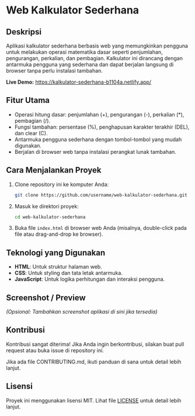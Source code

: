 # Web Kalkulator Sederhana

## Deskripsi

Aplikasi kalkulator sederhana berbasis web yang memungkinkan pengguna untuk melakukan operasi matematika dasar seperti penjumlahan, pengurangan, perkalian, dan pembagian. Kalkulator ini dirancang dengan antarmuka pengguna yang sederhana dan dapat berjalan langsung di browser tanpa perlu instalasi tambahan.

**Live Demo:** https://kalkulator-sederhana-b1104a.netlify.app/

## Fitur Utama

- Operasi hitung dasar: penjumlahan (+), pengurangan (-), perkalian (*), pembagian (/).
- Fungsi tambahan: persentase (%), penghapusan karakter terakhir (DEL), dan clear (C).
- Antarmuka pengguna sederhana dengan tombol-tombol yang mudah digunakan.
- Berjalan di browser web tanpa instalasi perangkat lunak tambahan.

## Cara Menjalankan Proyek

1. Clone repository ini ke komputer Anda:
   ```bash
   git clone https://github.com/username/web-kalkulator-sederhana.git
   ```

2. Masuk ke direktori proyek:
   ```bash
   cd web-kalkulator-sederhana
   ```

3. Buka file `index.html` di browser web Anda (misalnya, double-click pada file atau drag-and-drop ke browser).

## Teknologi yang Digunakan

- **HTML**: Untuk struktur halaman web.
- **CSS**: Untuk styling dan tata letak antarmuka.
- **JavaScript**: Untuk logika perhitungan dan interaksi pengguna.

## Screenshot / Preview

*(Opsional: Tambahkan screenshot aplikasi di sini jika tersedia)*

## Kontribusi

Kontribusi sangat diterima! Jika Anda ingin berkontribusi, silakan buat pull request atau buka issue di repository ini.

Jika ada file CONTRIBUTING.md, ikuti panduan di sana untuk detail lebih lanjut.

## Lisensi

Proyek ini menggunakan lisensi MIT. Lihat file [LICENSE](LICENSE) untuk detail lebih lanjut.


